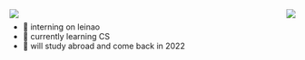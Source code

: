 <img align="left" src="https://github-readme-stats.vercel.app/api?username=Ckend&include_all_commits=true&count_private-true&custom_title=Ckend'%20GitHub%20Stats&line_height=30&show_icons=true&hide_border=true&bg_color=192133&title_color=efb752&icon_color=efb752&text_color=70bed9">

<img align="right" src="https://github-readme-stats.vercel.app/api/top-langs/?username=ckend&layout=compact">

###
- 🔭 interning on leinao
- 🌱 currently learning CS
- 🤔 will study abroad and come back in 2022

<!--
**sunmiao0301/sunmiao0301** is a ✨ _special_ ✨ repository because its `README.md` (this file) appears on your GitHub profile.

Here are some ideas to get you started:

-->
